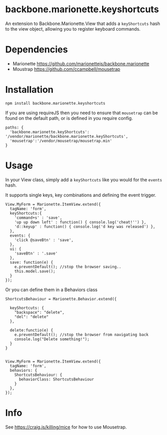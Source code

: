 # backbone.marionette.keyshortcuts
An extension to Backbone.Marionette.View that adds a `keyShortcuts` hash to the view object, allowing you to register keyboard commands.

# Dependencies
 * Marionette https://github.com/marionettejs/backbone.marionette
 * Moustrap https://github.com/ccampbell/mousetrap
 
# Installation
    npm install backbone.marionette.keyshortcuts

If you are using requireJS then you need to ensure that `mousetrap` can be found on the default path, or is defined in you require config.

    paths: {
      'backbone.marionette.keyShortcuts': '/vendor/marionette/backbone.marionette.keyShortcuts',
      'mousetrap':'/vendor/mousetrap/mousetrap.min'
    }


# Usage

In your View class, simply add a `keyShortcuts` like you would for the `events` hash.

It supports single keys, key combinations and defining the event trigger. 

    View.MyForm = Marionette.ItemView.extend({
      tagName: 'form',
      keyShortcuts:{
        'command+s' : 'save',
        'up up down left' : function() { console.log('cheat!'') },
        'd::keyup' : function() { console.log('d key was released') },
      },
      events: {
        'click @saveBtn' : 'save',
      },
      ui: {
        'saveBtn' : '.save'
      },
      save: function(e) {
        e.preventDefault(); //stop the browser saving..
        this.model.save();
      }
    });

Or you can define them in a Behaviors class
    
    ShortcutsBehaviour = Marionette.Behavior.extend({
    
      keyShortcuts: {
        "backspace": "delete",
        "del": "delete"
      },
    
      delete:functio(e) {
        e.preventDefault(); //stop the browser from navigating back
        console.log("Delete something!");
      }
    }
    

    View.MyForm = Marionette.ItemView.extend({
      tagName: 'form',
      behaviors: {
        ShortcutsBehaviour: {
          behaviorClass: ShortcutsBehaviour
        }
      },
    });


# Info
See https://craig.is/killing/mice for how to use Mousetrap.
